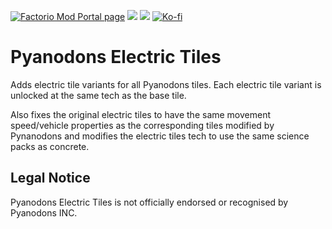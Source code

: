 [![Factorio Mod Portal page](https://img.shields.io/badge/dynamic/json?color=orange&label=Factorio&query=downloads_count&suffix=%20downloads&url=https%3A%2F%2Fmods.factorio.com%2Fapi%2Fmods%2Fpyelectrictiles&style=for-the-badge)](https://mods.factorio.com/mod/pyelectrictiles) [![](https://img.shields.io/github/issues/QuingKhaos/pyelectrictiles/bug?label=Bug%20Reports&style=for-the-badge)](https://github.com/QuingKhaos/pyelectrictiles/issues?q=is%3Aissue%20state%3Aopen%20label%3Abug) [![](https://img.shields.io/github/issues-pr/QuingKhaos/pyelectrictiles?label=Pull%20Requests&style=for-the-badge)](https://github.com/QuingKhaos/pyelectrictiles/pulls) [![Ko-fi](https://img.shields.io/badge/Ko--fi-support%20me-ff5e5b?logo=kofi&logoColor=white&style=for-the-badge)](https://ko-fi.com/quingkhaos)

# Pyanodons Electric Tiles

Adds electric tile variants for all Pyanodons tiles. Each electric tile variant is unlocked at the same tech as the base tile.

Also fixes the original electric tiles to have the same movement speed/vehicle properties as the corresponding tiles modified by Pynanodons and modifies the electric tiles tech to use the same science packs as concrete.

## Legal Notice

Pyanodons Electric Tiles is not officially endorsed or recognised by Pyanodons INC.
